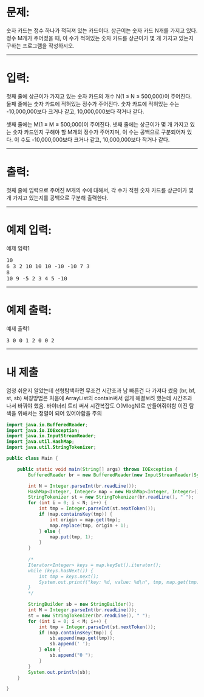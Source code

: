 # 문제: 
숫자 카드는 정수 하나가 적혀져 있는 카드이다. 상근이는 숫자 카드 N개를 가지고 있다. 정수 M개가 주어졌을 때, 이 수가 적혀있는 숫자 카드를 상근이가 몇 개 가지고 있는지 구하는 프로그램을 작성하시오.

---
# 입력: 
첫째 줄에 상근이가 가지고 있는 숫자 카드의 개수 N(1 ≤ N ≤ 500,000)이 주어진다. 둘째 줄에는 숫자 카드에 적혀있는 정수가 주어진다. 숫자 카드에 적혀있는 수는 -10,000,000보다 크거나 같고, 10,000,000보다 작거나 같다.

셋째 줄에는 M(1 ≤ M ≤ 500,000)이 주어진다. 넷째 줄에는 상근이가 몇 개 가지고 있는 숫자 카드인지 구해야 할 M개의 정수가 주어지며, 이 수는 공백으로 구분되어져 있다. 이 수도 -10,000,000보다 크거나 같고, 10,000,000보다 작거나 같다.

---
# 출력: 
첫째 줄에 입력으로 주어진 M개의 수에 대해서, 각 수가 적힌 숫자 카드를 상근이가 몇 개 가지고 있는지를 공백으로 구분해 출력한다.

---
# 예제 입력:

예제 입력1
<pre>
10
6 3 2 10 10 10 -10 -10 7 3
8
10 9 -5 2 3 4 5 -10
</pre>

---
# 예제 출력:

예제 출력1
<pre>
3 0 0 1 2 0 0 2
</pre>

---
# 내 제출

	
엄청 쉬운지 알았는데
선형탐색하면 무조건 시간초과 남
빠른건 다 가져다 썼음 (br, bf, st, sb)
써칭방법은 처음에 ArrayList의 contain써서 쉽게 해결보려 했는데
시간초과 나서 바꿔야 했음.
바이너리 트리 써서 시간복잡도 O(MlogN)로 만들어줘야함
이진 탐색을 위해서는 정렬이 되어 있어야함을 주의

~~~java
import java.io.BufferedReader;
import java.io.IOException;
import java.io.InputStreamReader;
import java.util.HashMap;
import java.util.StringTokenizer;

public class Main {

	public static void main(String[] args) throws IOException {
		BufferedReader br = new BufferedReader(new InputStreamReader(System.in));

		int N = Integer.parseInt(br.readLine());
		HashMap<Integer, Integer> map = new HashMap<Integer, Integer>();
		StringTokenizer st = new StringTokenizer(br.readLine(), " ");
		for (int i = 0; i < N; i++) {
			int tmp = Integer.parseInt(st.nextToken());
			if (map.containsKey(tmp)) {
				int origin = map.get(tmp);
				map.replace(tmp, origin + 1);
			} else {
				map.put(tmp, 1);
			}
		}
		
		/*
		Iterator<Integer> keys = map.keySet().iterator();
		while (keys.hasNext()) {
			int tmp = keys.next();
			System.out.printf("key: %d, value: %d\n", tmp, map.get(tmp));
		}
		*/

		StringBuilder sb = new StringBuilder();
		int M = Integer.parseInt(br.readLine());
		st = new StringTokenizer(br.readLine(), " ");
		for (int i = 0; i < M; i++) {
			int tmp = Integer.parseInt(st.nextToken());
			if (map.containsKey(tmp)) {
				sb.append(map.get(tmp));
				sb.append(' ');
			} else {
				sb.append("0 ");
			}
		}
		System.out.println(sb);
	}

}
~~~
